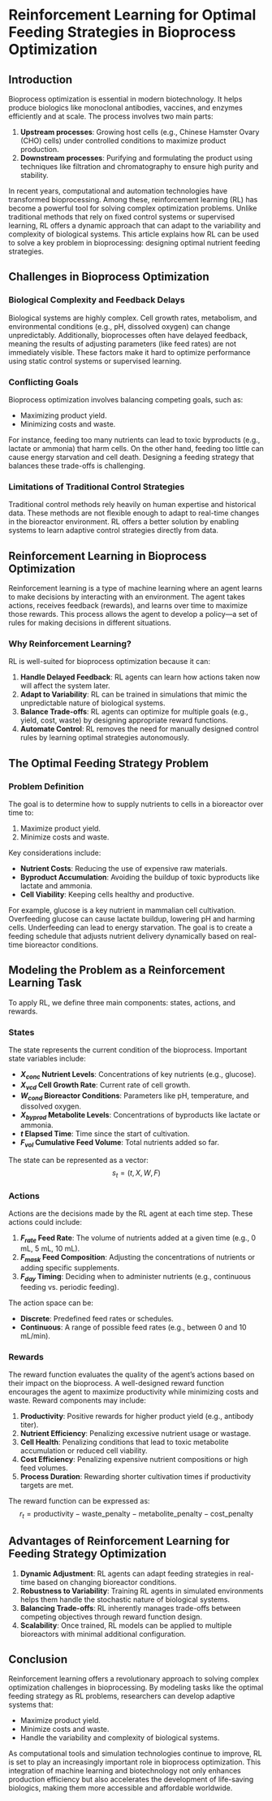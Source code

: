 # Reinforcement Learning for Optimal Feeding Strategies in Bioprocess Optimization

## Introduction

Bioprocess optimization is essential in modern biotechnology. It helps produce biologics like monoclonal antibodies, vaccines, and enzymes efficiently and at scale. The process involves two main parts:
1. **Upstream processes**: Growing host cells (e.g., Chinese Hamster Ovary (CHO) cells) under controlled conditions to maximize product production.
2. **Downstream processes**: Purifying and formulating the product using techniques like filtration and chromatography to ensure high purity and stability.

In recent years, computational and automation technologies have transformed bioprocessing. Among these, reinforcement learning (RL) has become a powerful tool for solving complex optimization problems. Unlike traditional methods that rely on fixed control systems or supervised learning, RL offers a dynamic approach that can adapt to the variability and complexity of biological systems. This article explains how RL can be used to solve a key problem in bioprocessing: designing optimal nutrient feeding strategies.



## Challenges in Bioprocess Optimization

### Biological Complexity and Feedback Delays
Biological systems are highly complex. Cell growth rates, metabolism, and environmental conditions (e.g., pH, dissolved oxygen) can change unpredictably. Additionally, bioprocesses often have delayed feedback, meaning the results of adjusting parameters (like feed rates) are not immediately visible. These factors make it hard to optimize performance using static control systems or supervised learning.

### Conflicting Goals
Bioprocess optimization involves balancing competing goals, such as:
- Maximizing product yield.
- Minimizing costs and waste.

For instance, feeding too many nutrients can lead to toxic byproducts (e.g., lactate or ammonia) that harm cells. On the other hand, feeding too little can cause energy starvation and cell death. Designing a feeding strategy that balances these trade-offs is challenging.

### Limitations of Traditional Control Strategies
Traditional control methods rely heavily on human expertise and historical data. These methods are not flexible enough to adapt to real-time changes in the bioreactor environment. RL offers a better solution by enabling systems to learn adaptive control strategies directly from data.



## Reinforcement Learning in Bioprocess Optimization

Reinforcement learning is a type of machine learning where an agent learns to make decisions by interacting with an environment. The agent takes actions, receives feedback (rewards), and learns over time to maximize those rewards. This process allows the agent to develop a policy—a set of rules for making decisions in different situations.

### Why Reinforcement Learning?
RL is well-suited for bioprocess optimization because it can:
1. **Handle Delayed Feedback**: RL agents can learn how actions taken now will affect the system later.
2. **Adapt to Variability**: RL can be trained in simulations that mimic the unpredictable nature of biological systems.
3. **Balance Trade-offs**: RL agents can optimize for multiple goals (e.g., yield, cost, waste) by designing appropriate reward functions.
4. **Automate Control**: RL removes the need for manually designed control rules by learning optimal strategies autonomously.



## The Optimal Feeding Strategy Problem

### Problem Definition
The goal is to determine how to supply nutrients to cells in a bioreactor over time to:
1. Maximize product yield.
2. Minimize costs and waste.

Key considerations include:
- **Nutrient Costs**: Reducing the use of expensive raw materials.
- **Byproduct Accumulation**: Avoiding the buildup of toxic byproducts like lactate and ammonia.
- **Cell Viability**: Keeping cells healthy and productive.

For example, glucose is a key nutrient in mammalian cell cultivation. Overfeeding glucose can cause lactate buildup, lowering pH and harming cells. Underfeeding can lead to energy starvation. The goal is to create a feeding schedule that adjusts nutrient delivery dynamically based on real-time bioreactor conditions.



## Modeling the Problem as a Reinforcement Learning Task

To apply RL, we define three main components: states, actions, and rewards.

### States
The state represents the current condition of the bioprocess. Important state variables include:
- **$X_{conc}$ Nutrient Levels**: Concentrations of key nutrients (e.g., glucose).
- **$X_{vcd}$ Cell Growth Rate**: Current rate of cell growth.
- **$W_{cond}$ Bioreactor Conditions**: Parameters like pH, temperature, and dissolved oxygen.
- **$X_{byprod}$ Metabolite Levels**: Concentrations of byproducts like lactate or ammonia.
- **$t$ Elapsed Time**: Time since the start of cultivation.
- **$F_{vol}$ Cumulative Feed Volume**: Total nutrients added so far.

The state can be represented as a vector:
$$
s_t = (t, X, W, F)
$$

### Actions
Actions are the decisions made by the RL agent at each time step. These actions could include:

1. **$F_{rate}$ Feed Rate**: The volume of nutrients added at a given time (e.g., 0 mL, 5 mL, 10 mL).
2. **$F_{mask}$ Feed Composition**: Adjusting the concentrations of nutrients or adding specific supplements.
3. **$F_{day}$ Timing**: Deciding when to administer nutrients (e.g., continuous feeding vs. periodic feeding).

The action space can be:
- **Discrete**: Predefined feed rates or schedules.
- **Continuous**: A range of possible feed rates (e.g., between 0 and 10 mL/min).

### Rewards
The reward function evaluates the quality of the agent’s actions based on their impact on the bioprocess. A well-designed reward function encourages the agent to maximize productivity while minimizing costs and waste. Reward components may include:

1. **Productivity**: Positive rewards for higher product yield (e.g., antibody titer).
2. **Nutrient Efficiency**: Penalizing excessive nutrient usage or wastage.
3. **Cell Health**: Penalizing conditions that lead to toxic metabolite accumulation or reduced cell viability.
4. **Cost Efficiency**: Penalizing expensive nutrient compositions or high feed volumes.
5. **Process Duration**: Rewarding shorter cultivation times if productivity targets are met.

The reward function can be expressed as:
$$
r_t = \text{productivity} - \text{waste\_penalty} - \text{metabolite\_penalty} - \text{cost\_penalty}
$$



## Advantages of Reinforcement Learning for Feeding Strategy Optimization

1. **Dynamic Adjustment**: RL agents can adapt feeding strategies in real-time based on changing bioreactor conditions.
2. **Robustness to Variability**: Training RL agents in simulated environments helps them handle the stochastic nature of biological systems.
3. **Balancing Trade-offs**: RL inherently manages trade-offs between competing objectives through reward function design.
4. **Scalability**: Once trained, RL models can be applied to multiple bioreactors with minimal additional configuration.



## Conclusion

Reinforcement learning offers a revolutionary approach to solving complex optimization challenges in bioprocessing. By modeling tasks like the optimal feeding strategy as RL problems, researchers can develop adaptive systems that:
- Maximize product yield.
- Minimize costs and waste.
- Handle the variability and complexity of biological systems.

As computational tools and simulation technologies continue to improve, RL is set to play an increasingly important role in bioprocess optimization. This integration of machine learning and biotechnology not only enhances production efficiency but also accelerates the development of life-saving biologics, making them more accessible and affordable worldwide.